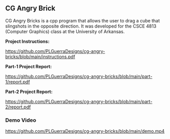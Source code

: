 ## CG Angry Brick

CG Angry Bricks is a cpp program that allows the user to drag a cube that slingshots in the opposite direction. It was developed for the CSCE 4813 (Computer Graphics) class at the University of Arkansas.

**Project Instructions:**

https://github.com/PLGuerraDesigns/cg-angry-bricks/blob/main/instructions.pdf

**Part-1 Project Report:**

https://github.com/PLGuerraDesigns/cg-angry-bricks/blob/main/part-1/report.pdf

**Part-2 Project Report:**

https://github.com/PLGuerraDesigns/cg-angry-bricks/blob/main/part-2/report.pdf

### Demo Video

https://github.com/PLGuerraDesigns/cg-angry-bricks/blob/main/demo.mp4
